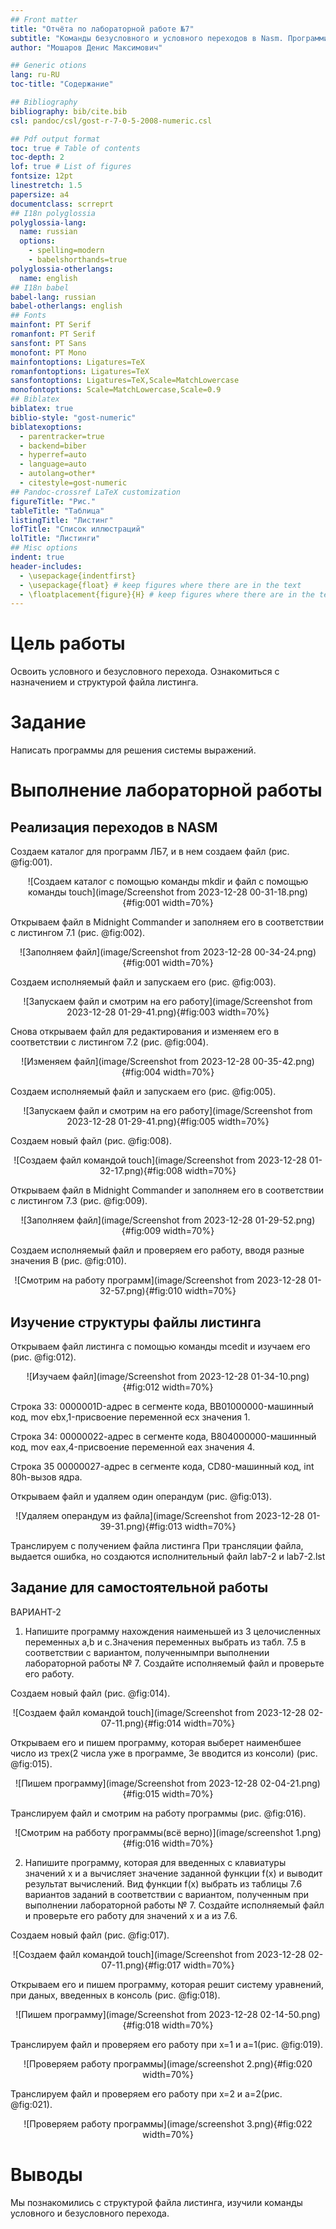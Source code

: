 ```yaml
---
## Front matter
title: "Отчёта по лабораторной работе №7"
subtitle: "Команды безусловного и условного переходов в Nasm. Программирование ветвлений."
author: "Мошаров Денис Максимович"

## Generic otions
lang: ru-RU
toc-title: "Содержание"

## Bibliography
bibliography: bib/cite.bib
csl: pandoc/csl/gost-r-7-0-5-2008-numeric.csl

## Pdf output format
toc: true # Table of contents
toc-depth: 2
lof: true # List of figures
fontsize: 12pt
linestretch: 1.5
papersize: a4
documentclass: scrreprt
## I18n polyglossia
polyglossia-lang:
  name: russian
  options:
	- spelling=modern
	- babelshorthands=true
polyglossia-otherlangs:
  name: english
## I18n babel
babel-lang: russian
babel-otherlangs: english
## Fonts
mainfont: PT Serif
romanfont: PT Serif
sansfont: PT Sans
monofont: PT Mono
mainfontoptions: Ligatures=TeX
romanfontoptions: Ligatures=TeX
sansfontoptions: Ligatures=TeX,Scale=MatchLowercase
monofontoptions: Scale=MatchLowercase,Scale=0.9
## Biblatex
biblatex: true
biblio-style: "gost-numeric"
biblatexoptions:
  - parentracker=true
  - backend=biber
  - hyperref=auto
  - language=auto
  - autolang=other*
  - citestyle=gost-numeric
## Pandoc-crossref LaTeX customization
figureTitle: "Рис."
tableTitle: "Таблица"
listingTitle: "Листинг"
lofTitle: "Список иллюстраций"
lolTitle: "Листинги"
## Misc options
indent: true
header-includes:
  - \usepackage{indentfirst}
  - \usepackage{float} # keep figures where there are in the text
  - \floatplacement{figure}{H} # keep figures where there are in the text
---
```

# Цель работы

Освоить условного и безусловного перехода. Ознакомиться с назначением и структурой файла листинга.

# Задание

Написать программы для решения системы выражений.


# Выполнение лабораторной работы

## Реализация переходов в NASM

Создаем каталог для программ ЛБ7, и в нем создаем файл (рис. @fig:001).

<p align="center">![Создаем каталог с помощью команды mkdir и файл с помощью команды touch](image/Screenshot from 2023-12-28 00-31-18.png){#fig:001 width=70%}</p>

Открываем файл в Midnight Commander и заполняем его в соответствии с листингом 7.1 (рис. @fig:002).

<p align="center">![Заполняем файл](image/Screenshot from 2023-12-28 00-34-24.png){#fig:001 width=70%}</p>

Создаем исполняемый файл и запускаем его (рис. @fig:003).

<p align="center">![Запускаем файл и смотрим на его работу](image/Screenshot from 2023-12-28 01-29-41.png){#fig:003 width=70%}

Снова открываем файл для редактирования и изменяем его в соответствии с листингом 7.2 (рис. @fig:004).

<p align="center">![Изменяем файл](image/Screenshot from 2023-12-28 00-35-42.png){#fig:004 width=70%}</p>

Создаем исполняемый файл и запускаем его (рис. @fig:005).

<p align="center">![Запускаем файл и смотрим на его работу](image/Screenshot from 2023-12-28 01-29-41.png){#fig:005 width=70%}</p>

Создаем новый файл (рис. @fig:008).

<p align="center">![Создаем файл командой touch](image/Screenshot from 2023-12-28 01-32-17.png){#fig:008 width=70%}</p>

Открываем файл в Midnight Commander и заполняем его в соответствии с листингом 7.3 (рис. @fig:009).

<p align="center">![Заполняем файл](image/Screenshot from 2023-12-28 01-29-52.png){#fig:009 width=70%}</p>

Создаем исполняемый файл и проверяем его работу, вводя разные значения B (рис. @fig:010).

<p align="center">![Смотрим на работу программ](image/Screenshot from 2023-12-28 01-32-57.png){#fig:010 width=70%}</p>

## Изучение структуры файлы листинга

Открываем файл листинга с помощью команды mcedit и изучаем его (рис. @fig:012).

<p align="center">![Изучаем файл](image/Screenshot from 2023-12-28 01-34-10.png){#fig:012 width=70%}</p>

Строка 33: 0000001D-адрес в сегменте кода, BB01000000-машинный код, mov ebx,1-присвоение переменной ecx значения 1.

Строка 34: 00000022-адрес в сегменте кода, B804000000-машинный код, mov eax,4-присвоение переменной eax значения 4.

Строка 35 00000027-адрес в сегменте кода, CD80-машинный код, int 80h-вызов ядра.

Открываем файл и удаляем один операндум (рис. @fig:013).

<p align="center">![Удаляем операндум из файла](image/Screenshot from 2023-12-28 01-39-31.png){#fig:013 width=70%}</p>

Транслируем с получением файла листинга 
При трансляции файла, выдается ошибка, но создаются исполнительный файл lab7-2 и lab7-2.lst


## Задание для самостоятельной работы
ВАРИАНТ-2

1. Напишите программу нахождения наименьшей из 3 целочисленных переменных a,b и c.Значения переменных выбрать из табл. 7.5 в соответствии с вариантом, полученнымпри выполнении лабораторной работы № 7. Создайте исполняемый файл и проверьте его работу.

Создаем новый файл (рис. @fig:014).

<p align="center">![Создаем файл командой touch](image/Screenshot from 2023-12-28 02-07-11.png){#fig:014 width=70%}</p>

Открываем его и пишем программу, которая выберет наименбшее число из трех(2 числа уже в программе, 3е вводится из консоли) (рис. @fig:015).

<p align="center">![Пишем программу](image/Screenshot from 2023-12-28 02-04-21.png){#fig:015 width=70%}</p>

Транслируем файл и смотрим на работу программы (рис. @fig:016).

<p align="center">![Смотрим на рабботу программы(всё верно)](image/screenshot 1.png){#fig:016 width=70%}</p>

2. Напишите программу, которая для введенных с клавиатуры значений x и a вычисляет значение заданной функции f(x) и выводит результат вычислений. Вид функции f(x) выбрать из таблицы 7.6 вариантов заданий в соответствии с вариантом, полученным при выполнении лабораторной работы № 7. Создайте исполняемый файл и проверьте его работу для значений x и a из 7.6.

Создаем новый файл (рис. @fig:017).

<p align="center">![Создаем файл командой touch](image/Screenshot from 2023-12-28 02-07-11.png){#fig:017 width=70%}</p>

Открываем его и пишем программу, которая решит систему уравнений, при даных, введенных в консоль (рис. @fig:018).

<p align="center">![Пишем программу](image/Screenshot from 2023-12-28 02-14-50.png){#fig:018 width=70%}</p>

Транслируем файл и проверяем его работу при x=1 и a=1(рис. @fig:019).

<p align="center">![Проверяем работу программы](image/screenshot 2.png){#fig:020 width=70%}</p>

Транслируем файл и проверяем его работу при x=2 и a=2(рис. @fig:021).

<p align="center">![Проверяем работу программы](image/screenshot 3.png){#fig:022 width=70%}</p>

# Выводы

Мы познакомились с структурой файла листинга, изучили команды условного и безусловного перехода.


